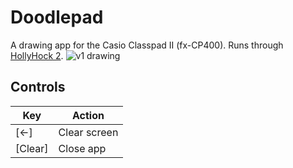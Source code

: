 # Doodlepad
A drawing app for the Casio Classpad II (fx-CP400). Runs through [HollyHock 2](https://github.com/SnailMath/hollyhock-2/).
![v1 drawing](photos/v1_drawing.jpg)

## Controls
| Key     | Action       |
|---------|--------------|
| [←]     | Clear screen |
| [Clear] | Close app    |
